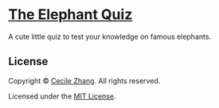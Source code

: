 # [The Elephant Quiz](https://cclzhang.github.io/elephant-quiz/)

A cute little quiz to test your knowledge on famous elephants.

## License

Copyright &copy; [Cecile Zhang](http://www.cecilezhang.com). All rights reserved.

Licensed under the [MIT License](./LICENSE).
